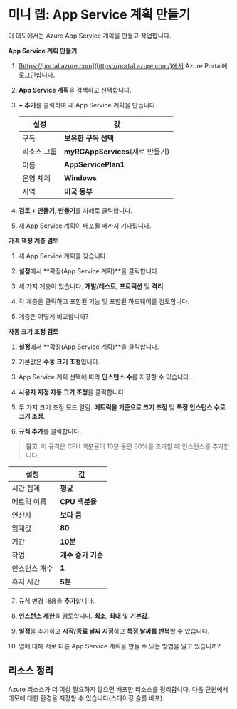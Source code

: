 ﻿# 미니 랩: App Service 계획 만들기

이 데모에서는 Azure App Service 계획을 만들고 작업합니다.

**App Service 계획 만들기**

1. [https://portal.azure.com](https://portal.azure.com/)에서 Azure Portal에 로그인합니다. 

2. **App Service 계획**을 검색하고 선택합니다.

3. **+ 추가**를 클릭하여 새 App Service 계획을 만듭니다.

    | 설정 | 값 |
    | -- | -- |
    | 구독 | **보유한 구독 선택** |
    | 리소스 그룹 | **myRGAppServices**(새로 만들기) |
    | 이름 | **AppServicePlan1** |
    | 운영 체제 | **Windows** |
    | 지역 | **미국 동부** |

4. **검토 + 만들기**, **만들기**를 차례로 클릭합니다.

5. 새 App Service 계획이 배포될 때까지 기다립니다.

**가격 책정 계층 검토**

1. 새 App Service 계획을 찾습니다.

2. **설정**에서 **확장(App Service 계획)**을 클릭합니다.

3. 세 가지 계층이 있습니다. **개발/테스트**, **프로덕션** 및 **격리**.

4. 각 계층을 클릭하고 포함된 기능 및 포함된 하드웨어를 검토합니다.

5. 계층은 어떻게 비교합니까? 

**자동 크기 조정 검토**

1. **설정**에서 **확장(App Service 계획)**을 클릭합니다.

2. 기본값은 **수동 크기 조정**입니다.

3. App Service 계획 선택에 따라 **인스턴스 수**를 지정할 수 있습니다.

4. **사용자 지정 자동 크기 조정**을 클릭합니다.

5. 두 가지 크기 조정 모드 알림. **메트릭을 기준으로 크기 조정** 및 **특정 인스턴스 수로 크기 조정**.

6. **규칙 추가**를 클릭합니다. 

>**참고**: 이 규칙은 CPU 백분율이 10분 동안 80%를 초과할 때 인스턴스를 추가합니다.

| 설정 | 값 |
| - | - |
| 시간 집계 | **평균** |
| 메트릭 이름 | **CPU 백분율** |
| 연산자 | **보다 큼** |
| 임계값 | **80** |
| 기간 | **10분** |
| 작업 | **개수 증가 기준** |
| 인스턴스 개수 | **1** |
| 휴지 시간 | **5분** |

7. 규칙 변경 내용을 **추가**합니다.

8. **인스턴스 제한**을 검토합니다. **최소**, **최대** 및 **기본값**.

9. **일정**을 추가하고 **시작/종료 날짜 지정**하고 **특정 날짜를 반복**할 수 있습니다.

10. 앱에 대해 서로 다른 App Service 계획을 만들 수 있는 방법을 알고 있습니까?

## 리소스 정리

Azure 리소스가 더 이상 필요하지 않으면 배포한 리소스를 정리합니다. 다음 단원에서 데모에 대한 환경을 저장할 수 있습니다(스테이징 슬롯 배포).
